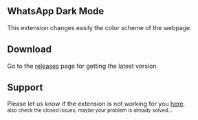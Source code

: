 ## WhatsApp Dark Mode
This extension changes easily the color scheme of the webpage.<br>

## Download
Go to the [releases](https://github.com/ramm32/WhatsApp-Dark-Mode/releases) page for getting the latest version.

## Support
Please let us know if the extension is not working for you [here](https://github.com/ramm32/WhatsApp-Dark-Mode/issues).<br>
<sup>also check the closed issues, maybe your problem is already solved...</sup>
<br>

 
 
